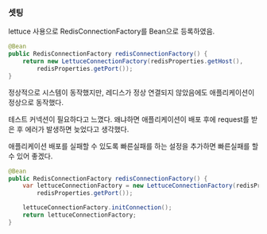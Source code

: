 ### 셋팅
lettuce 사용으로 RedisConnectionFactory를 Bean으로 등록하였음.

```java
@Bean
public RedisConnectionFactory redisConnectionFactory() {
    return new LettuceConnectionFactory(redisProperties.getHost(),
        redisProperties.getPort());
}
```

정상적으로 시스템이 동작했지만, 레디스가 정상 연결되지 않았음에도 애플리케이션이 정상으로 동작했다.

테스트 커넥션이 필요하다고 느꼈다. 왜냐하면 애플리케이션이 배포 후에 request를 받은 후 에러가 발생하면 늦었다고 생각했다.

애플리케이션 배포를 실패할 수 있도록 빠른실패를 하는 설정을 추가하면 빠른실패를 할 수 있어 좋겠다.

```java
@Bean
public RedisConnectionFactory redisConnectionFactory() {
    var lettuceConnectionFactory = new LettuceConnectionFactory(redisProperties.getHost(),
        redisProperties.getPort());

    lettuceConnectionFactory.initConnection();
    return lettuceConnectionFactory;
}
```